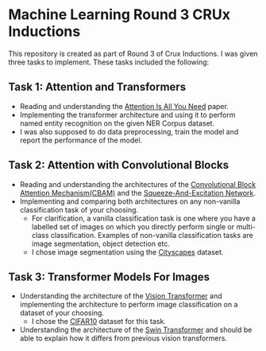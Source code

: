 # Machine Learning Round 3 CRUx Inductions
This repository is created as part of Round 3 of Crux Inductions.
I was given three tasks to implement. These tasks included the following: 

## Task 1: Attention and Transformers

- Reading and understanding the [Attention Is All You Need](https://arxiv.org/abs/1706.03762) paper.
- Implementing the transformer architecture and using it to perform named entity recognition on the given NER Corpus dataset.
- I was also supposed to do data preprocessing, train the model and report the performance of the model.

## Task 2: Attention with Convolutional Blocks

- Reading and understanding the architectures of the [Convolutional Block Attention Mechanism(CBAM)](https://arxiv.org/pdf/1807.06521) and the [Squeeze-And-Excitation Network](https://arxiv.org/pdf/1709.01507).
- Implementing and comparing both architectures on any non-vanilla classification task of your choosing.
  - For clarification, a vanilla classification task is one where you have a labelled set of images on which you directly perform single or multi-class classification. Examples of non-vanilla classification tasks are image segmentation, object detection etc.
  - I chose image segmentation using the [Cityscapes](https://www.cityscapes-dataset.com/) dataset.

## Task 3: Transformer Models For Images

- Understanding the architecture of the [Vision Transformer](https://arxiv.org/pdf/2010.11929) and implementing the architecture to perform image classification on a dataset of your choosing.
  - I chose the [CIFAR10](https://www.tensorflow.org/datasets/catalog/cifar10) dataset for this task.
- Understanding the architecture of the [Swin Transformer](https://arxiv.org/pdf/2103.14030) and should be able to explain how it differs from previous vision transformers.